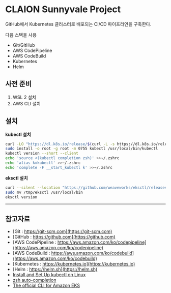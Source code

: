 # CLAION Sunnyvale Project

GitHub에서 Kubernetes 클러스터로 배포되는 CI/CD 파이프라인을 구축한다.

다음 스택을 사용

- Git/GitHub
- AWS CodePipeline
- AWS CodeBuild
- Kubernetes
- Helm

## 사전 준비

1. WSL 2 설치
1. AWS CLI 설치

## 설치

**kubectl 설치**

```bash
curl -LO "https://dl.k8s.io/release/$(curl -L -s https://dl.k8s.io/release/stable.txt)/bin/linux/amd64/kubectl"
sudo install -o root -g root -m 0755 kubectl /usr/local/bin/kubectl
kubectl version --short --client
echo 'source <(kubectl completion zsh)' >>~/.zshrc
echo 'alias k=kubectl' >>~/.zshrc
echo 'complete -F __start_kubectl k' >>~/.zshrc
```

**eksctl 설치**

```bash
curl --silent --location "https://github.com/weaveworks/eksctl/releases/latest/download/eksctl_$(uname -s)_amd64.tar.gz" | tar xz -C /tmp
sudo mv /tmp/eksctl /usr/local/bin
eksctl version
```

---

## 참고자료

- [Git : https://git-scm.com](https://git-scm.com)
- [GitHub : https://github.com](https://github.com)
- [AWS CodePipeline : https://aws.amazon.com/ko/codepipeline](https://aws.amazon.com/ko/codepipeline)
- [AWS CodeBuild : https://aws.amazon.com/ko/codebuild](https://aws.amazon.com/ko/codebuild)
- [Kubernetes : https://kubernetes.io](https://kubernetes.io)
- [Helm : https://helm.sh](https://helm.sh)
- [Install and Set Up kubectl on Linux](https://kubernetes.io/docs/tasks/tools/install-kubectl-linux/)
- [zsh auto-completion](https://kubernetes.io/docs/tasks/tools/included/optional-kubectl-configs-zsh/)
- [The official CLI for Amazon EKS](https://github.com/weaveworks/eksctl)
